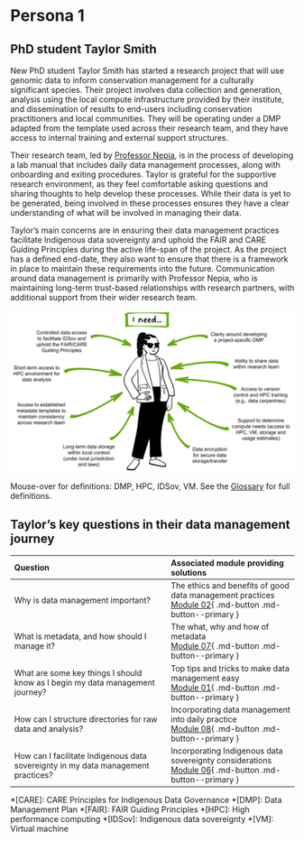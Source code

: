 # Persona 1 

## PhD student Taylor Smith

New PhD student Taylor Smith has started a research project that will use genomic data to inform conservation management for a culturally significant species. Their project involves data collection and generation, analysis using the local compute infrastructure provided by their institute, and dissemination of results to end-users including conservation practitioners and local communities. They will be operating under a DMP adapted from the template used across their research team, and they have access to internal training and external support structures. 

Their research team, led by [Professor Nepia](https://genomicsaotearoa.github.io/data-management-resources/personas/persona3/), is in the process of developing a lab manual that includes daily data management processes, along with onboarding and exiting procedures. Taylor is grateful for the supportive research environment, as they feel comfortable asking questions and sharing thoughts to help develop these processes. While their data is yet to be generated, being involved in these processes ensures they have a clear understanding of what will be involved in managing their data. 

Taylor’s main concerns are in ensuring their data management practices facilitate Indigenous data sovereignty and uphold the FAIR and CARE Guiding Principles during the active life-span of the project. As the project has a defined end-date, they also want to ensure that there is a framework in place to maintain these requirements into the future. Communication around data management is primarily with Professor Nepia, who is maintaining long-term trust-based relationships with research partners, with additional support from their wider research team. 

![The data management needs of PhD student Taylor Smith](../figures/Persona1.png)

Mouse-over for definitions: DMP, HPC, IDSov, VM. See the [Glossary](https://genomicsaotearoa.github.io/data-management-resources/glossary/) for full definitions. 

## Taylor’s key questions in their data management journey

| Question | Associated module providing solutions | 
|:--|:--|
| Why is data management important? | The ethics and benefits of good data management practices <br> [Module 02](https://genomicsaotearoa.github.io/data-management-resources/modules/module02/){ .md-button .md-button--primary }  |
| What is metadata, and how should I manage it? | The what, why and how of metadata <br> [Module 07](https://genomicsaotearoa.github.io/data-management-resources/modules/module07/){ .md-button .md-button--primary } |
| What are some key things I should know as I begin my data management journey? | Top tips and tricks to make data management easy <br> [Module 01](https://genomicsaotearoa.github.io/data-management-resources/modules/module01/){ .md-button .md-button--primary } |
| How can I structure directories for raw data and analysis? | Incorporating data management into daily practice <br> [Module 08](https://genomicsaotearoa.github.io/data-management-resources/modules/module08/){ .md-button .md-button--primary } |
| How can I facilitate Indigenous data sovereignty in my data management practices? | Incorporating Indigenous data sovereignty considerations <br> [Module 06](https://genomicsaotearoa.github.io/data-management-resources/modules/module06/){ .md-button .md-button--primary } |

*[CARE]: CARE Principles for Indigenous Data Governance
*[DMP]: Data Management Plan
*[FAIR]: FAIR Guiding Principles
*[HPC]: High performance computing
*[IDSov]: Indigenous data sovereignty
*[VM]: Virtual machine
